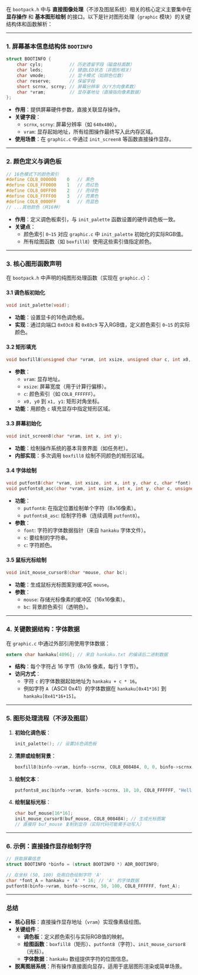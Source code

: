 在 `bootpack.h` 中与 **直接图像处理**（不涉及图层系统）相关的核心定义主要集中在 **显存操作** 和 **基本图形绘制** 的接口。以下是针对图形处理（`graphic` 模块）的关键结构体和函数解析：

---

### 1. 屏幕基本信息结构体 `BOOTINFO`
```c
struct BOOTINFO {
    char cyls;          // 历史遗留字段（磁盘柱面数）
    char leds;          // 键盘LED状态（非图形相关）
    char vmode;         // 显卡模式（如颜色位数）
    char reserve;       // 保留字段
    short scrnx, scrny; // 屏幕分辨率（X/Y方向像素数）
    char *vram;         // 显存基地址（直接指向像素数据）
};
```
- **作用**：提供屏幕硬件参数，直接关联显存操作。
- **关键字段**：
  - `scrnx`, `scrny`: 屏幕分辨率（如 `640x480`）。
  - `vram`: 显存起始地址，所有绘图操作最终写入此内存区域。
- **使用场景**：在 `graphic.c` 中通过 `init_screen8` 等函数直接操作显存。

---

### 2. 颜色定义与调色板
```c
// 16色模式下的颜色索引
#define COL8_000000    0   // 黑色
#define COL8_FF0000    1   // 亮红色
#define COL8_00FF00    2   // 亮绿色
#define COL8_FFFF00    3   // 亮黄色
#define COL8_0000FF    4   // 亮蓝色
// ...其他颜色（共16种）
```
- **作用**：定义调色板索引，与 `init_palette` 函数设置的硬件调色板一致。
- **关键点**：
  - 颜色索引 `0~15` 对应 `graphic.c` 中 `init_palette` 初始化的实际RGB值。
  - 所有绘图函数（如 `boxfill8`）使用这些索引值指定颜色。

---

### 3. 核心图形函数声明
在 `bootpack.h` 中声明的纯图形处理函数（实现在 `graphic.c`）：

#### 3.1 调色板初始化
```c
void init_palette(void);
```
- **功能**：设置显卡的16色调色板。
- **实现**：通过向端口 `0x03c8` 和 `0x03c9` 写入RGB值，定义颜色索引 `0~15` 的实际颜色。

#### 3.2 矩形填充
```c
void boxfill8(unsigned char *vram, int xsize, unsigned char c, int x0, int y0, int x1, int y1);
```
- **参数**：
  - `vram`: 显存地址。
  - `xsize`: 屏幕宽度（用于计算行偏移）。
  - `c`: 颜色索引（如 `COL8_FFFFFF`）。
  - `x0, y0` 到 `x1, y1`: 矩形对角坐标。
- **功能**：用颜色 `c` 填充显存中指定矩形区域。

#### 3.3 屏幕初始化
```c
void init_screen8(char *vram, int x, int y);
```
- **功能**：绘制操作系统的基本背景界面（如任务栏）。
- **内部实现**：多次调用 `boxfill8` 绘制不同颜色的矩形区域。

#### 3.4 字体绘制
```c
void putfont8(char *vram, int xsize, int x, int y, char c, char *font);
void putfonts8_asc(char *vram, int xsize, int x, int y, char c, unsigned char *s);
```
- **功能**：
  - `putfont8`: 在指定位置绘制单个字符（8x16像素）。
  - `putfonts8_asc`: 绘制字符串（连续调用 `putfont8`）。
- **参数**：
  - `font`: 字符的字体数据指针（来自 `hankaku` 字体文件）。
  - `s`: 要绘制的字符串。
  - `c`: 字符颜色。

#### 3.5 鼠标光标绘制
```c
void init_mouse_cursor8(char *mouse, char bc);
```
- **功能**：生成鼠标光标图案到缓冲区 `mouse`。
- **参数**：
  - `mouse`: 存储光标像素的缓冲区（16x16像素）。
  - `bc`: 背景颜色索引（透明色）。

---

### 4. 关键数据结构：字体数据
在 `graphic.c` 中通过外部引用使用字体数据：
```c
extern char hankaku[4096]; // 来自 hankaku.txt 的编译后二进制数据
```
- **结构**：每个字符占 16 字节（8x16 像素，每行 1 字节）。
- **访问方式**：
  - 字符 `c` 的字体数据起始地址为 `hankaku + c * 16`。
  - 例如字符 `A`（ASCII 0x41）的字体数据在 `hankaku[0x41*16]` 到 `hankaku[0x41*16+15]`。

---

### 5. 图形处理流程（不涉及图层）
1. **初始化调色板**：
   ```c
   init_palette(); // 设置16色调色板
   ```
2. **清屏或绘制背景**：
   ```c
   boxfill8(binfo->vram, binfo->scrnx, COL8_008484, 0, 0, binfo->scrnx-1, binfo->scrny-1);
   ```
3. **绘制文本**：
   ```c
   putfonts8_asc(binfo->vram, binfo->scrnx, 10, 10, COL8_FFFFFF, "Hello World");
   ```
4. **绘制鼠标光标**：
   ```c
   char buf_mouse[16*16];
   init_mouse_cursor8(buf_mouse, COL8_008484); // 生成光标图案
   // 直接将 buf_mouse 复制到显存（实际代码可能需手动写入）
   ```

---

### 6. 示例：直接操作显存绘制字符
```c
// 获取屏幕信息
struct BOOTINFO *binfo = (struct BOOTINFO *) ADR_BOOTINFO;

// 在坐标 (50, 100) 处用白色绘制字符 'A'
char *font_A = hankaku + 'A' * 16; // 'A' 的字体数据
putfont8(binfo->vram, binfo->scrnx, 50, 100, COL8_FFFFFF, font_A);
```

---

### 总结
- **核心目标**：直接操作显存地址（`vram`）实现像素级绘图。
- **关键组件**：
  - **调色板**：定义颜色索引与实际RGB值的映射。
  - **绘图函数**：`boxfill8`（矩形）、`putfont8`（字符）、`init_mouse_cursor8`（光标）。
  - **字体数据**：`hankaku` 数组提供字符的位图信息。
- **脱离图层系统**：所有操作直接面向显存，适用于底层图形渲染或简单场景。